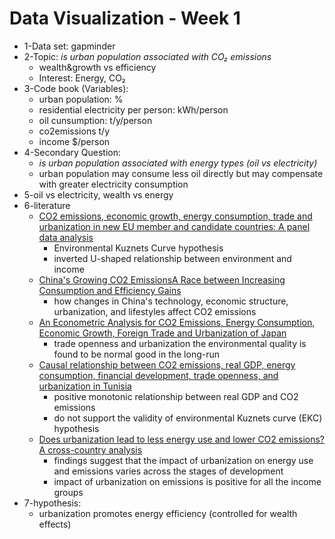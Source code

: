 <!-- markdownlint-disable MD029 -->
# Data Visualization - Week 1

* 1-Data set: gapminder
* 2-Topic: *is urban population associated with CO₂ emissions*
  * wealth&growth vs efficiency
  * Interest: Energy, CO₂
* 3-Code book (Variables):
  * urban population: %
  * residential electricity per person: kWh/person
  * oil cunsumption: t/y/person
  * co2emissions t/y
  * income $/person
* 4-Secondary Question:
  * *is urban population associated with energy types (oil vs electricity)*
  * urban population may consume less oil directly but may compensate with greater electricity consumption
* 5-oil vs electricity, wealth vs energy
* 6-literature
  * [CO2 emissions, economic growth, energy consumption, trade and urbanization in new EU member and candidate countries: A panel data analysis](http://www.sciencedirect.com/science/article/pii/S0264999314003770)
    * Environmental Kuznets Curve hypothesis
    * inverted U-shaped relationship between environment and income
  * [China's Growing CO2 EmissionsA Race between Increasing Consumption and Efficiency Gains](http://pubs.acs.org/doi/abs/10.1021/es070108f)
    * how changes in China's technology, economic structure, urbanization, and lifestyles affect CO2 emissions
  * [An Econometric Analysis for CO2 Emissions, Energy Consumption, Economic Growth, Foreign Trade and Urbanization of Japan](https://www.scirp.org/journal/PaperInformation.aspx?paperID=25022)
    * trade openness and urbanization the environmental quality is found to be normal good in the long-run
  * [Causal relationship between CO2 emissions, real GDP, energy consumption, financial development, trade openness, and urbanization in Tunisia](https://link.springer.com/article/10.1007/s11356-015-4767-1)
    * positive monotonic relationship between real GDP and CO2 emissions
    * do not support the validity of environmental Kuznets curve (EKC) hypothesis
  * [Does urbanization lead to less energy use and lower CO2 emissions? A cross-country analysis](http://www.sciencedirect.com/science/article/pii/S0921800910003885)
    * findings suggest that the impact of urbanization on energy use and emissions varies across the stages of development
    * impact of urbanization on emissions is positive for all the income groups
* 7-hypothesis:
  * urbanization promotes energy efficiency (controlled for wealth effects)

